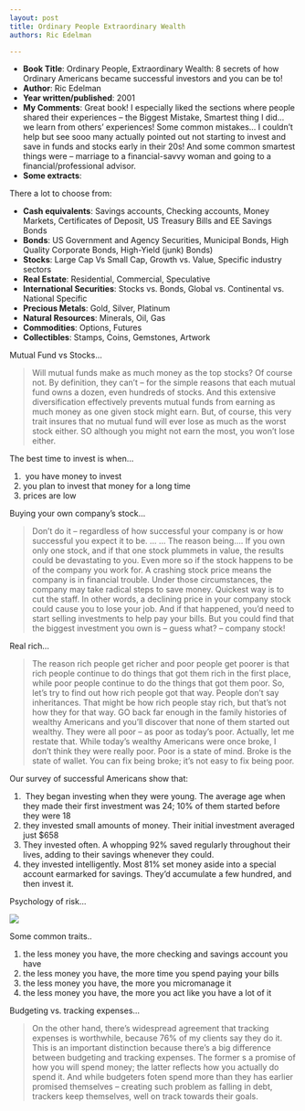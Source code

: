 ```yaml
---
layout: post
title: Ordinary People Extraordinary Wealth
authors: Ric Edelman

---
```


- **Book Title**: Ordinary People, Extraordinary Wealth: 8 secrets of how Ordinary Americans became successful investors and you can be to!
- **Author**: Ric Edelman
- **Year written/published**: 2001
- **My Comments**: Great book! I especially liked the sections where people shared their experiences – the Biggest Mistake, Smartest thing I did… we learn from others’ experiences! Some common mistakes… I couldn’t help but see sooo many actually pointed out not starting to invest and save in funds and stocks early in their 20s! And some common smartest things were – marriage to a financial-savvy woman and going to a financial/professional advisor.
- **Some extracts**:

There a lot to choose from:

- **Cash equivalents**: Savings accounts, Checking accounts, Money Markets, Certificates of Deposit, US Treasury Bills and EE Savings Bonds
- **Bonds**: US Government and Agency Securities, Municipal Bonds, High Quality Corporate Bonds, High-Yield (junk) Bonds)
- **Stocks**: Large Cap Vs Small Cap, Growth vs. Value, Specific industry sectors
- **Real Estate**: Residential, Commercial, Speculative
- **International Securities**: Stocks vs. Bonds, Global vs. Continental vs. National Specific
- **Precious Metals**: Gold, Silver, Platinum
- **Natural Resources**: Minerals, Oil, Gas
- **Commodities**: Options, Futures
- **Collectibles**: Stamps, Coins, Gemstones, Artwork

Mutual Fund vs Stocks…

> Will mutual funds make as much money as the top stocks? Of course not. By definition, they can’t – for the simple reasons that each mutual fund owns a dozen, even hundreds of stocks. And this extensive diversification effectively prevents mutual funds from earning as much money as one given stock might earn. But, of course, this very trait insures that no mutual fund will ever lose as much as the worst stock either. SO although you might not earn the most, you won’t lose either.

The best time to invest is when…

1.  you have money to invest
2. you plan to invest that money for a long time
3. prices are low

Buying your own company’s stock…

> Don’t do it – regardless of how successful your company is or how successful you expect it to be. … … The reason being…. If you own only one stock, and if that one stock plummets in value, the results could be devastating to you. Even more so if the stock happens to be of the company you work for. A crashing stock price means the company is in financial trouble. Under those circumstances, the company may take radical steps to save money. Quickest way is to cut the staff. In other words, a declining price in your company stock could cause you to lose your job. And if that happened, you’d need to start selling investments to help pay your bills. But you could find that the biggest investment you own is – guess what? – company stock!

Real rich…

> The reason rich people get richer and poor people get poorer is that rich people continue to do things that got them rich in the first place, while poor people continue to do the things that got them poor. So, let’s try to find out how rich people got that way. People don’t say inheritances. That might be how rich people stay rich, but that’s not how they for that way. GO back far enough in the family histories of wealthy Americans and you’ll discover that none of them started out wealthy. They were all poor – as poor as today’s poor. Actually, let me restate that. While today’s wealthy Americans were once broke, I don’t think they were really poor. Poor is a state of mind. Broke is the state of wallet. You can fix being broke; it’s not easy to fix being poor.

Our survey of successful Americans show that:

1.  They began investing when they were young. The average age when they made their first investment was 24; 10% of them started before they were 18
2. they invested small amounts of money. Their initial investment averaged just $658
3. They invested often. A whopping 92% saved regularly throughout their lives, adding to their savings whenever they could.
4. they invested intelligently. Most 81% set money aside into a special account earmarked for savings. They’d accumulate a few hundred, and then invest it.

Psychology of risk…

![](/img/weal256798547894789.jpg)

Some common traits..

1. the less money you have, the more checking and savings account you have
2. the less money you have, the more time you spend paying your bills
3. the less money you have, the more you micromanage it
4. the less money you have, the more you act like you have a lot of it

Budgeting vs. tracking expenses…

> On the other hand, there’s widespread agreement that tracking expenses is worthwhile, because 76% of my clients say they do it. This is an important distinction because there’s a big difference between budgeting and tracking expenses. The former s a promise of how you will spend money; the latter reflects how you actually do spend it. And while budgeters foten spend more than they has earlier promised themselves – creating such problem as falling in debt, trackers keep themselves, well on track towards their goals.
